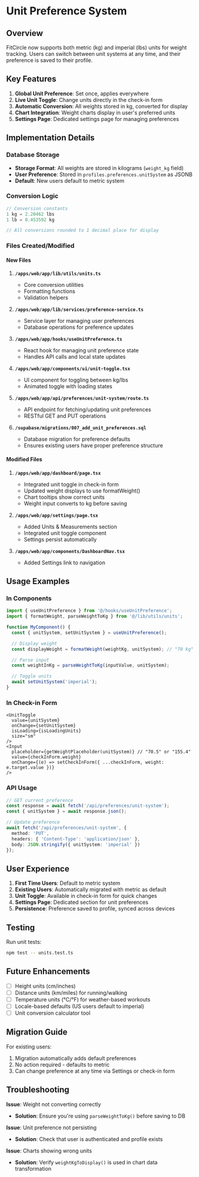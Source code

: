# Unit Preference System

## Overview

FitCircle now supports both metric (kg) and imperial (lbs) units for weight tracking. Users can switch between unit systems at any time, and their preference is saved to their profile.

## Key Features

1. **Global Unit Preference**: Set once, applies everywhere
2. **Live Unit Toggle**: Change units directly in the check-in form
3. **Automatic Conversion**: All weights stored in kg, converted for display
4. **Chart Integration**: Weight charts display in user's preferred units
5. **Settings Page**: Dedicated settings page for managing preferences

## Implementation Details

### Database Storage

- **Storage Format**: All weights are stored in kilograms (`weight_kg` field)
- **User Preference**: Stored in `profiles.preferences.unitSystem` as JSONB
- **Default**: New users default to metric system

### Conversion Logic

```typescript
// Conversion constants
1 kg = 2.20462 lbs
1 lb = 0.453592 kg

// All conversions rounded to 1 decimal place for display
```

### Files Created/Modified

#### New Files

1. **`/apps/web/app/lib/utils/units.ts`**
   - Core conversion utilities
   - Formatting functions
   - Validation helpers

2. **`/apps/web/app/lib/services/preference-service.ts`**
   - Service layer for managing user preferences
   - Database operations for preference updates

3. **`/apps/web/app/hooks/useUnitPreference.ts`**
   - React hook for managing unit preference state
   - Handles API calls and local state updates

4. **`/apps/web/app/components/ui/unit-toggle.tsx`**
   - UI component for toggling between kg/lbs
   - Animated toggle with loading states

5. **`/apps/web/app/api/preferences/unit-system/route.ts`**
   - API endpoint for fetching/updating unit preferences
   - RESTful GET and PUT operations

6. **`/supabase/migrations/007_add_unit_preferences.sql`**
   - Database migration for preference defaults
   - Ensures existing users have proper preference structure

#### Modified Files

1. **`/apps/web/app/dashboard/page.tsx`**
   - Integrated unit toggle in check-in form
   - Updated weight displays to use formatWeight()
   - Chart tooltips show correct units
   - Weight input converts to kg before saving

2. **`/apps/web/app/settings/page.tsx`**
   - Added Units & Measurements section
   - Integrated unit toggle component
   - Settings persist automatically

3. **`/apps/web/app/components/DashboardNav.tsx`**
   - Added Settings link to navigation

## Usage Examples

### In Components

```typescript
import { useUnitPreference } from '@/hooks/useUnitPreference';
import { formatWeight, parseWeightToKg } from '@/lib/utils/units';

function MyComponent() {
  const { unitSystem, setUnitSystem } = useUnitPreference();

  // Display weight
  const displayWeight = formatWeight(weightKg, unitSystem); // "70 kg" or "154.3 lbs"

  // Parse input
  const weightInKg = parseWeightToKg(inputValue, unitSystem);

  // Toggle units
  await setUnitSystem('imperial');
}
```

### In Check-in Form

```tsx
<UnitToggle
  value={unitSystem}
  onChange={setUnitSystem}
  isLoading={isLoadingUnits}
  size="sm"
/>
<Input
  placeholder={getWeightPlaceholder(unitSystem)} // "70.5" or "155.4"
  value={checkInForm.weight}
  onChange={(e) => setCheckInForm({ ...checkInForm, weight: e.target.value })}
/>
```

### API Usage

```typescript
// GET current preference
const response = await fetch('/api/preferences/unit-system');
const { unitSystem } = await response.json();

// Update preference
await fetch('/api/preferences/unit-system', {
  method: 'PUT',
  headers: { 'Content-Type': 'application/json' },
  body: JSON.stringify({ unitSystem: 'imperial' })
});
```

## User Experience

1. **First Time Users**: Default to metric system
2. **Existing Users**: Automatically migrated with metric as default
3. **Unit Toggle**: Available in check-in form for quick changes
4. **Settings Page**: Dedicated section for unit preferences
5. **Persistence**: Preference saved to profile, synced across devices

## Testing

Run unit tests:

```bash
npm test -- units.test.ts
```

## Future Enhancements

- [ ] Height units (cm/inches)
- [ ] Distance units (km/miles) for running/walking
- [ ] Temperature units (°C/°F) for weather-based workouts
- [ ] Locale-based defaults (US users default to imperial)
- [ ] Unit conversion calculator tool

## Migration Guide

For existing users:

1. Migration automatically adds default preferences
2. No action required - defaults to metric
3. Can change preference at any time via Settings or check-in form

## Troubleshooting

**Issue**: Weight not converting correctly
- **Solution**: Ensure you're using `parseWeightToKg()` before saving to DB

**Issue**: Unit preference not persisting
- **Solution**: Check that user is authenticated and profile exists

**Issue**: Charts showing wrong units
- **Solution**: Verify `weightKgToDisplay()` is used in chart data transformation